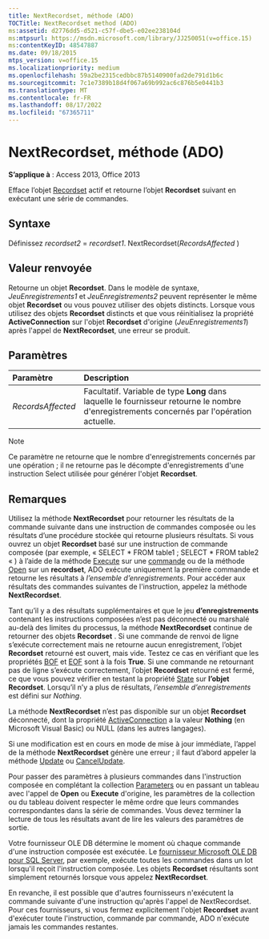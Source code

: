 ```yaml
---
title: NextRecordset, méthode (ADO)
TOCTitle: NextRecordset method (ADO)
ms:assetid: d2776dd5-d521-c57f-dbe5-e02ee238104d
ms:mtpsurl: https://msdn.microsoft.com/library/JJ250051(v=office.15)
ms:contentKeyID: 48547887
ms.date: 09/18/2015
mtps_version: v=office.15
ms.localizationpriority: medium
ms.openlocfilehash: 59a2be2315cedbbc87b5140900fad2de791d1b6c
ms.sourcegitcommit: 7c1e7389b18d4f067a69b992ac6c876b5e0441b3
ms.translationtype: MT
ms.contentlocale: fr-FR
ms.lasthandoff: 08/17/2022
ms.locfileid: "67365711"
---
```

# <a name="nextrecordset-method-ado"></a>NextRecordset, méthode (ADO)

**S’applique à** : Access 2013, Office 2013
 
Efface l’objet [Recordset](recordset-object-ado.md) actif et retourne l’objet **Recordset** suivant en exécutant une série de commandes.

## <a name="syntax"></a>Syntaxe

Définissez *recordset2* = *recordset1*. NextRecordset(*RecordsAffected* )

## <a name="return-value"></a>Valeur renvoyée

Retourne un objet **Recordset**. Dans le modèle de syntaxe, *JeuEnregistrements1* et *JeuEnregistrements2* peuvent représenter le même objet **Recordset** ou vous pouvez utiliser des objets distincts. Lorsque vous utilisez des objets **Recordset** distincts et que vous réinitialisez la propriété **ActiveConnection** sur l'objet **Recordset** d'origine (*JeuEnregistrements1*) après l'appel de **NextRecordset**, une erreur se produit.

## <a name="parameters"></a>Paramètres

|Paramètre|Description|
|:--------|:----------|
|*RecordsAffected* |Facultatif. Variable de type **Long** dans laquelle le fournisseur retourne le nombre d'enregistrements concernés par l'opération actuelle.|

> [!NOTE]
> Ce paramètre ne retourne que le nombre d'enregistrements concernés par une opération ; il ne retourne pas le décompte d'enregistrements d'une instruction Select utilisée pour générer l'objet **Recordset**.

## <a name="remarks"></a>Remarques

Utilisez la méthode **NextRecordset** pour retourner les résultats de la commande suivante dans une instruction de commandes composée ou les résultats d’une procédure stockée qui retourne plusieurs résultats. Si vous ouvrez un objet **Recordset** basé sur une instruction de commande composée (par exemple, « SELECT \* FROM table1 ; SELECT \* FROM table2 « ) à l’aide de la méthode [Execute](/office/vba/access/concepts/miscellaneous/execute-method-ado-command) sur une [commande](command-object-ado.md) ou de la méthode [Open](open-method-ado-recordset.md) sur un **recordset**, ADO exécute uniquement la première commande et retourne les résultats à *l’ensemble d’enregistrements*. Pour accéder aux résultats des commandes suivantes de l'instruction, appelez la méthode **NextRecordset**.

Tant qu’il y a des résultats supplémentaires et que le jeu **d’enregistrements** contenant les instructions composées n’est pas déconnecté ou marshalé au-delà des limites du processus, la méthode **NextRecordset** continue de retourner des objets **Recordset** . Si une commande de renvoi de ligne s’exécute correctement mais ne retourne aucun enregistrement, l’objet **Recordset** retourné est ouvert, mais vide. Testez ce cas en vérifiant que les propriétés [BOF](bof-eof-properties-ado.md) et [EOF](bof-eof-properties-ado.md) sont à la fois **True**. Si une commande ne retournant pas de ligne s’exécute correctement, l’objet **Recordset** retourné est fermé, ce que vous pouvez vérifier en testant la propriété [State](state-property-ado.md) sur **l’objet Recordset**. Lorsqu’il n’y a plus de résultats, *l’ensemble d’enregistrements* est défini sur *Nothing*.

La méthode **NextRecordset** n’est pas disponible sur un objet **Recordset** déconnecté, dont la propriété [ActiveConnection](activeconnection-property-ado.md) a la valeur **Nothing** (en Microsoft Visual Basic) ou NULL (dans les autres langages).

Si une modification est en cours en mode de mise à jour immédiate, l’appel de la méthode **NextRecordset** génère une erreur ; il faut d’abord appeler la méthode [Update](update-method-ado.md) ou [CancelUpdate](cancelupdate-method-ado.md).

Pour passer des paramètres à plusieurs commandes dans l'instruction composée en complétant la collection [Parameters](parameters-collection-ado.md) ou en passant un tableau avec l'appel de **Open** ou **Execute** d'origine, les paramètres de la collection ou du tableau doivent respecter le même ordre que leurs commandes correspondantes dans la série de commandes. Vous devez terminer la lecture de tous les résultats avant de lire les valeurs des paramètres de sortie.

Votre fournisseur OLE DB détermine le moment où chaque commande d'une instruction composée est exécutée. Le [fournisseur Microsoft OLE DB pour SQL Server](microsoft-ole-db-provider-for-sql-server.md), par exemple, exécute toutes les commandes dans un lot lorsqu'il reçoit l'instruction composée. Les objets **Recordset** résultants sont simplement retournés lorsque vous appelez **NextRecordset**.

En revanche, il est possible que d'autres fournisseurs n'exécutent la commande suivante d'une instruction qu'après l'appel de NextRecordset. Pour ces fournisseurs, si vous fermez explicitement l'objet **Recordset** avant d'exécuter toute l'instruction, commande par commande, ADO n'exécute jamais les commandes restantes.

